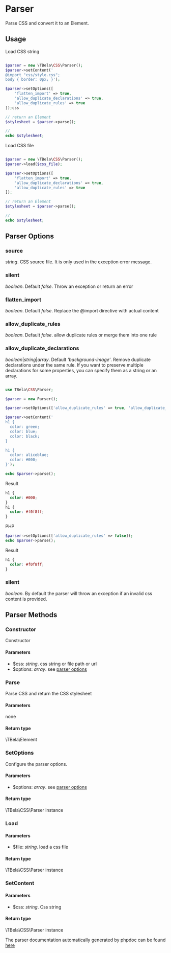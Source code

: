 # Parser

Parse CSS and convert it to an Element.

## Usage

Load CSS string

```php

$parser = new \TBela\CSS\Parser();
$parser->setContent('
@import "css/style.css";
body { border: 0px; }');

$parser->setOptions([
    'flatten_import' => true,
    'allow_duplicate_declarations' => true,
    'allow_duplicate_rules' => true
]);css

// return an Element
$stylesheet = $parser->parse();

//
echo $stylesheet;
```

Load CSS file

```php

$parser = new \TBela\CSS\Parser();
$parser->load($css_file);

$parser->setOptions([
    'flatten_import' => true,
    'allow_duplicate_declarations' => true,
    'allow_duplicate_rules' => true
]);

// return an Element
$stylesheet = $parser->parse();

//
echo $stylesheet;
```

## Parser Options

### source

_string_. CSS source file. It is only used in the exception error message.

### silent

_boolean_. Default _false_. Throw an exception or return an error

### flatten_import

_boolean_. Default _false_. Replace the @import directive with actual content

### allow_duplicate_rules

_boolean_. Default _false_. allow duplicate rules or merge them into one rule

### allow_duplicate_declarations

_boolean_|_string_|_array_. Default _'background-image'_. Remove duplicate declarations under the same rule. If you want to preserve multiple declarations for some properties, you can specify them as a string or an array.

```php

use TBela\CSS\Parser;

$parser = new Parser();

$parser->setOptions(['allow_duplicate_rules' => true, 'allow_duplicate_declarations' => ['background-image']]);

$parser->setContent('
h1 {
  color: green;
  color: blue;
  color: black;
}

h1 {
  color: aliceblue;
  color: #000;
}');

echo $parser->parse();

```

Result

```css
h1 {
  color: #000;
}
h1 {
  color: #f0f8ff;
}
```

PHP

```php
$parser->setOptions(['allow_duplicate_rules' => false]);
echo $parser->parse();
```

Result

```css
h1 {
  color: #f0f8ff;
}
```

### silent

_boolean_. By default the parser will throw an exception if an invalid css content is provided.

## Parser Methods

### Constructor

Constructor

#### Parameters

- \$css: _string_. css string or file path or url
- \$options: _array_. see [parser options](#parser-options)

### Parse

Parse CSS and return the CSS stylesheet

#### Parameters

none

#### Return type

\TBela\Element

### SetOptions

Configure the parser options.

#### Parameters

- \$options: _array_. see [parser options](#parser-options)

#### Return type

\TBela\CSS\Parser instance

### Load

#### Parameters

- \$file: _string_. load a css file

#### Return type

\TBela\CSS\Parser instance

### SetContent

#### Parameters

- \$css: _string_. Css string

#### Return type

\TBela\CSS\Parser instance

The parser documentation automatically generated by phpdoc can be found [here](https://htmlpreview.github.io/?https://raw.githubusercontent.com/tbela99/css/master/docs/api/classes/TBela.CSS.Parser.html)
